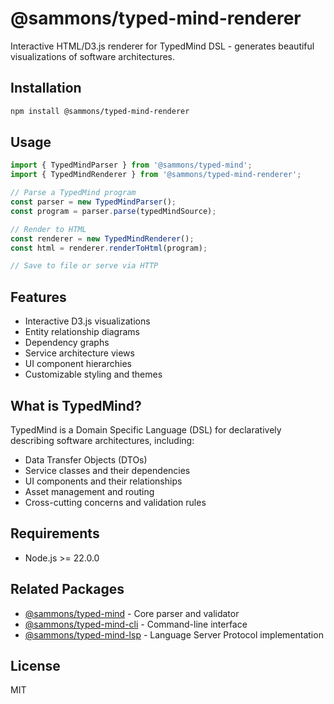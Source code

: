 # @sammons/typed-mind-renderer

Interactive HTML/D3.js renderer for TypedMind DSL - generates beautiful visualizations of software architectures.

## Installation

```bash
npm install @sammons/typed-mind-renderer
```

## Usage

```typescript
import { TypedMindParser } from '@sammons/typed-mind';
import { TypedMindRenderer } from '@sammons/typed-mind-renderer';

// Parse a TypedMind program
const parser = new TypedMindParser();
const program = parser.parse(typedMindSource);

// Render to HTML
const renderer = new TypedMindRenderer();
const html = renderer.renderToHtml(program);

// Save to file or serve via HTTP
```

## Features

- Interactive D3.js visualizations
- Entity relationship diagrams
- Dependency graphs
- Service architecture views
- UI component hierarchies
- Customizable styling and themes

## What is TypedMind?

TypedMind is a Domain Specific Language (DSL) for declaratively describing software architectures, including:

- Data Transfer Objects (DTOs)
- Service classes and their dependencies
- UI components and their relationships
- Asset management and routing
- Cross-cutting concerns and validation rules

## Requirements

- Node.js >= 22.0.0

## Related Packages

- [@sammons/typed-mind](https://www.npmjs.com/package/@sammons/typed-mind) - Core parser and validator
- [@sammons/typed-mind-cli](https://www.npmjs.com/package/@sammons/typed-mind-cli) - Command-line interface
- [@sammons/typed-mind-lsp](https://www.npmjs.com/package/@sammons/typed-mind-lsp) - Language Server Protocol implementation

## License

MIT